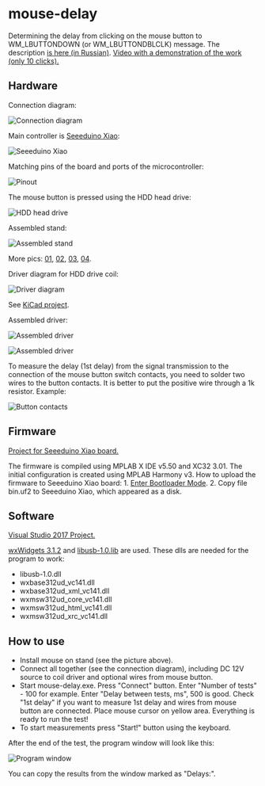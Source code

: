 # mouse-delay
Determining the delay from clicking on the mouse button to WM_LBUTTONDOWN (or WM_LBUTTONDBLCLK) message. The description [is here (in Russian)](https://www.ixbt.com/printers/mouse-button-delay-method.html).
[Video with a demonstration of the work (only 10 clicks).](https://youtu.be/kyXcPb9aahc)
 
## Hardware

Connection diagram:
 
![Connection diagram](https://github.com/KAlexK/mouse-delay/blob/main/pics/schematic-01.png)

Main controller is [Seeeduino Xiao](www.seeedstudio.com/Seeeduino-XIAO-Arduino-Microcontroller-SAMD21-Cortex-M0+-p-4426.html):
 
![Seeeduino Xiao](https://github.com/KAlexK/mouse-delay/blob/main/pics/Seeeduino-XIAO-pin-out.jpg)
 
Matching pins of the board and ports of the microcontroller:

![Pinout](https://github.com/KAlexK/mouse-delay/blob/main/pics/pin-out.png)

The mouse button is pressed using the HDD head drive:
 
![HDD head drive](https://github.com/KAlexK/mouse-delay/blob/main/pics/stand-07.jpg)
 
Assembled stand:

![Assembled stand](https://github.com/KAlexK/mouse-delay/blob/main/pics/stand-04.jpg)

More pics: [01](https://github.com/KAlexK/mouse-delay/blob/main/pics/stand-05.jpg), [02](https://github.com/KAlexK/mouse-delay/blob/main/pics/stand-06.jpg), [03](https://github.com/KAlexK/mouse-delay/blob/main/pics/stand-08.jpg), [04](https://github.com/KAlexK/mouse-delay/blob/main/pics/stand-09.jpg).

Driver diagram for HDD drive coil:

![Driver diagram](https://github.com/KAlexK/mouse-delay/blob/main/pics/schematic.png)

See [KiCad project](https://github.com/KAlexK/mouse-delay/tree/main/hardware/driver).

Assembled driver:

![Assembled driver](https://github.com/KAlexK/mouse-delay/blob/main/pics/driver-01.jpg)

![Assembled driver](https://github.com/KAlexK/mouse-delay/blob/main/pics/driver-02.jpg)

To measure the delay (1st delay) from the signal transmission to the connection of the mouse button switch contacts, you need to solder two wires to the button contacts. It is better to put the positive wire through a 1k resistor. Example:

![Button contacts](https://github.com/KAlexK/mouse-delay/blob/main/pics/test-mouse-02.jpg)

## Firmware

[Project for Seeeduino Xiao board.](https://github.com/KAlexK/mouse-delay/tree/main/mc)

The firmware is compiled using MPLAB X IDE v5.50 and XC32 3.01. The initial configuration is created using MPLAB Harmony v3. How to upload the firmware to Seeeduino Xiao board: 1. [Enter Bootloader Mode](https://wiki.seeedstudio.com/Seeeduino-XIAO/#enter-bootloader-mode). 2. Copy file bin.uf2 to Seeeduino Xiao, which appeared as a disk.

## Software

[Visual Studio 2017 Project.](https://github.com/KAlexK/mouse-delay/tree/main/host/mouse-delay)

[wxWidgets 3.1.2](https://github.com/wxWidgets/wxWidgets/releases/tag/v3.1.2/) and [libusb-1.0.lib](http://libusb.info) are used. These dlls are needed for the program to work:
- libusb-1.0.dll
- wxbase312ud_vc141.dll
- wxbase312ud_xml_vc141.dll
- wxmsw312ud_core_vc141.dll
- wxmsw312ud_html_vc141.dll
- wxmsw312ud_xrc_vc141.dll

## How to use

- Install mouse on stand (see the picture above).
- Connect all together (see the connection diagram), including DC 12V source to coil driver and optional wires from mouse button.
- Start mouse-delay.exe. Press "Connect" button. Enter "Number of tests" - 100 for example. Enter "Delay between tests, ms", 500 is good. Check "1st delay" if you want to measure 1st delay and wires from mouse button are connected. Place mouse cursor on yellow area. Everything is ready to run the test!
- To start measurements press "Start!" button using the keyboard.

After the end of the test, the program window will look like this:

![Program window](https://github.com/KAlexK/mouse-delay/blob/main/pics/soft.png)

You can copy the results from the window marked as "Delays:".
